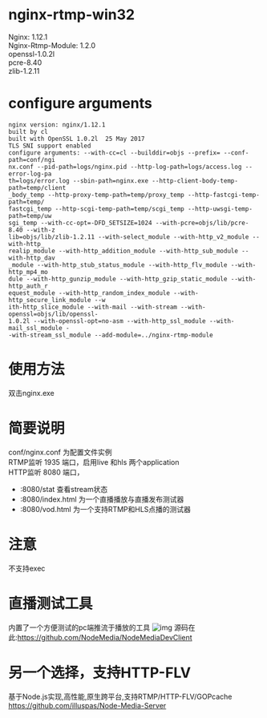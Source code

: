 nginx-rtmp-win32
================

Nginx: 1.12.1  
Nginx-Rtmp-Module: 1.2.0  
openssl-1.0.2l  
pcre-8.40  
zlib-1.2.11

# configure arguments
```
nginx version: nginx/1.12.1
built by cl
built with OpenSSL 1.0.2l  25 May 2017
TLS SNI support enabled
configure arguments: --with-cc=cl --builddir=objs --prefix= --conf-path=conf/ngi
nx.conf --pid-path=logs/nginx.pid --http-log-path=logs/access.log --error-log-pa
th=logs/error.log --sbin-path=nginx.exe --http-client-body-temp-path=temp/client
_body_temp --http-proxy-temp-path=temp/proxy_temp --http-fastcgi-temp-path=temp/
fastcgi_temp --http-scgi-temp-path=temp/scgi_temp --http-uwsgi-temp-path=temp/uw
sgi_temp --with-cc-opt=-DFD_SETSIZE=1024 --with-pcre=objs/lib/pcre-8.40 --with-z
lib=objs/lib/zlib-1.2.11 --with-select_module --with-http_v2_module --with-http_
realip_module --with-http_addition_module --with-http_sub_module --with-http_dav
_module --with-http_stub_status_module --with-http_flv_module --with-http_mp4_mo
dule --with-http_gunzip_module --with-http_gzip_static_module --with-http_auth_r
equest_module --with-http_random_index_module --with-http_secure_link_module --w
ith-http_slice_module --with-mail --with-stream --with-openssl=objs/lib/openssl-
1.0.2l --with-openssl-opt=no-asm --with-http_ssl_module --with-mail_ssl_module -
-with-stream_ssl_module --add-module=../nginx-rtmp-module
```

# 使用方法
双击nginx.exe
# 简要说明
conf/nginx.conf 为配置文件实例  
RTMP监听 1935 端口，启用live 和hls 两个application  
HTTP监听 8080 端口，
* :8080/stat 查看stream状态  
* :8080/index.html 为一个直播播放与直播发布测试器
* :8080/vod.html 为一个支持RTMP和HLS点播的测试器

# 注意
不支持exec

# 直播测试工具 
内置了一个方便测试的pc端推流于播放的工具
![img](https://github.com/NodeMedia/NodeMediaDevClient/raw/master/QQ20160310-0.png)
源码在此:https://github.com/NodeMedia/NodeMediaDevClient

# 另一个选择，支持HTTP-FLV
基于Node.js实现,高性能,原生跨平台,支持RTMP/HTTP-FLV/GOPcache
https://github.com/illuspas/Node-Media-Server 
